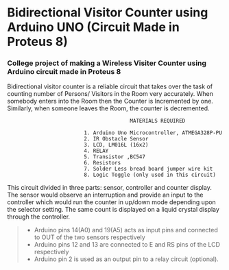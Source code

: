 # Bidirectional Visitor Counter using Arduino UNO (Circuit Made in Proteus 8)
### College project of making a Wireless Visiter Counter using Arduino circuit made in Proteus 8

Bidirectional visitor counter is a reliable circuit that takes over the task of counting number of Persons/ Visitors in the Room very accurately. When somebody enters into the Room then the Counter is Incremented by one. Similarly, when someone leaves the Room, the counter is decremented.


                                            MATERIALS REQUIRED

                             1. Arduino Uno Microcontroller, ATMEGA328P-PU
                             2. IR Obstacle Sensor
                             3. LCD, LM016L (16x2)
                             4. RELAY
                             5. Transistor ,BC547
                             6. Resistors
                             7. Solder Less bread board jumper wire kit
                             8. Logic Toggle (only used in this circuit)

This circuit divided in three parts: sensor, controller and counter display. The sensor would observe an interruption and provide an input to the controller which would run the counter in up/down mode depending upon the selector setting. The same count is displayed on a liquid crystal display through the controller.

> - Arduino pins 14(A0) and 19(A5) acts as input pins and connected to OUT of the two sensors respectively
> - Arduino pins 12 and 13 are connected to E and RS pins of the LCD respectively
> - Arduino pin 2 is used as an output pin to a relay circuit (optional).
